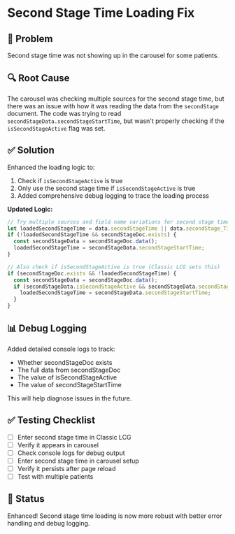 # Second Stage Time Loading Fix

## 🐛 Problem
Second stage time was not showing up in the carousel for some patients.

## 🔍 Root Cause
The carousel was checking multiple sources for the second stage time, but there was an issue with how it was reading the data from the `secondStage` document. The code was trying to read `secondStageData.secondStageStartTime`, but wasn't properly checking if the `isSecondStageActive` flag was set.

## ✅ Solution
Enhanced the loading logic to:
1. Check if `isSecondStageActive` is true
2. Only use the second stage time if `isSecondStageActive` is true
3. Added comprehensive debug logging to trace the loading process

**Updated Logic:**
```javascript
// Try multiple sources and field name variations for second stage time
let loadedSecondStageTime = data.secondStageTime || data.secondStage_Time;
if (!loadedSecondStageTime && secondStageDoc.exists) {
  const secondStageData = secondStageDoc.data();
  loadedSecondStageTime = secondStageData.secondStageStartTime;
}

// Also check if isSecondStageActive is true (Classic LCG sets this)
if (secondStageDoc.exists && !loadedSecondStageTime) {
  const secondStageData = secondStageDoc.data();
  if (secondStageData.isSecondStageActive && secondStageData.secondStageStartTime) {
    loadedSecondStageTime = secondStageData.secondStageStartTime;
  }
}
```

## 📊 Debug Logging
Added detailed console logs to track:
- Whether secondStageDoc exists
- The full data from secondStageDoc
- The value of isSecondStageActive
- The value of secondStageStartTime

This will help diagnose issues in the future.

## ✅ Testing Checklist
- [ ] Enter second stage time in Classic LCG
- [ ] Verify it appears in carousel
- [ ] Check console logs for debug output
- [ ] Enter second stage time in carousel setup
- [ ] Verify it persists after page reload
- [ ] Test with multiple patients

## 🚀 Status
Enhanced! Second stage time loading is now more robust with better error handling and debug logging.
